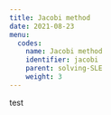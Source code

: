 ```yaml
---
title: Jacobi method
date: 2021-08-23
menu:
  codes:
    name: Jacobi method
    identifier: jacobi
    parent: solving-SLE
    weight: 3
---
```

test